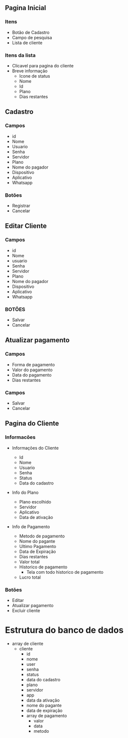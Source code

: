 ## Pagina Inicial
### Itens
- Botão de Cadastro
- Campo de pesquisa
- Lista de cliente
### Itens da lista
- Clicavel para pagina do cliente
- Breve informação
	- Icone de status
	- Nome
	- Id
	- Plano
	- Dias restantes

## Cadastro
### Campos
- id
- Nome
- Usuario
- Senha
- Servidor
- Plano
- Nome do pagador
- Dispositivo
- Aplicativo
- Whatsapp
### Botões
- Registrar
- Cancelar

## Editar Cliente
### Campos
- id
- Nome
- usuario
- Senha
- Servidor
- Plano
- Nome do pagador
- Dispositivo
- Aplicativo
- Whatsapp
### BOTÕES
- Salvar
- Cancelar

## Atualizar pagamento

### Campos
- Forma de pagamento
- Valor do pagamento
- Data do pagamento
- Dias restantes
### Campos
- Salvar
- Cancelar

## Pagina do Cliente
### Informacões
- Informações do Cliente
	- Id
	- Nome
	- Usuario
	- Senha
	- Status
	- Data do cadastro

- Info do Plano
	- Plano escolhido
	- Servidor
	- Aplicativo
	- Data de ativação

- Info de Pagamento
	- Metodo de pagamento
	- Nome do pagante
	- Ultimo Pagamento
	- Data de Expiração
	- Dias restantes
	- Valor total
	- Historico de pagamento
		- Tela com todo historico de pagamento
	- Lucro total
### Botões
- Editar
- Atualizar pagamento
- Excluir cliente

# Estrutura do banco de dados

- array de cliente
	- cliente
		- id
		- nome
		- user
		- senha
		- status
		- data do cadastro
		- plano
		- servidor
		- app
		- data da ativação
		- nome do pagante
		- data de expiração
		- array de pagamento
			- valor
			- data
			- metodo